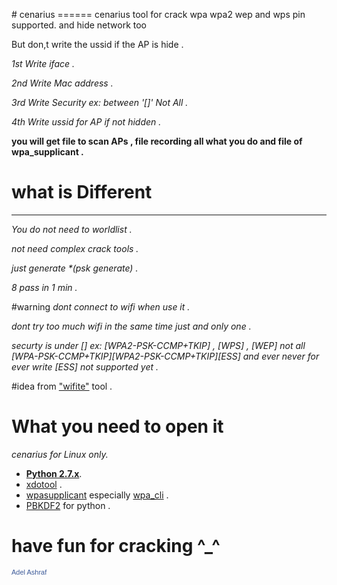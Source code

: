 <p>
# cenarius
======
cenarius tool for crack
wpa wpa2 wep and wps pin supported.
and hide network too

 But don,t write the ussid if the AP is hide . 

_1st Write iface ._

_2nd Write Mac address ._

_3rd Write Security ex: between '[]' Not All ._

_4th Write ussid for AP if not hidden ._

__you will get file to scan APs , file recording all what you do and file of wpa_supplicant .__


# what is Different
-------------------
  _You do not need to worldlist ._
  
  _not need complex crack tools ._
  
  _just generate *(psk generate) ._

  _8 pass in 1 min ._

#warning
  _dont connect to wifi when use it ._
  
  _dont try too much wifi in the same time just and only one ._

  _securty is under [] ex: [WPA2-PSK-CCMP+TKIP] , [WPS] , [WEP] not all [WPA-PSK-CCMP+TKIP][WPA2-PSK-CCMP+TKIP][ESS] and ever never for ever write [ESS] not supported yet ._


#idea
  from ["wifite"](https://github.com/derv82/wifite) tool .
# What you need to open it 
_cenarius for Linux only._
* [__Python 2.7.x__](http://python.org/getit/).
* [xdotool](https://github.com/jordansissel/xdotool) .
* [wpasupplicant](https://w1.fi/wpa_supplicant/) especially [wpa_cli](linux.die.net/man/8/wpa_cli) .
* [PBKDF2](https://pypi.python.org/pypi/pbkdf2) for python .
  
# have fun for cracking ^_^
<a href="https://www.facebook.com/adeltttttt" title="Adel Ashraf" style="font-family: &quot;lucida grande&quot;,tahoma,verdana,arial,sans-serif; font-size: 11px; font-variant: normal; font-style: normal; font-weight: normal; color: #3B5998; text-decoration: none;" target="_TOP">Adel Ashraf</a><br /><a href="https://www.facebook.com/adeltttttt" title="Adel Ashraf" target="_TOP"><img class="img" src="https://badge.facebook.com/badge/100002249472425.1808.149278868.png" style="border: 0px;" alt="" /></a>
